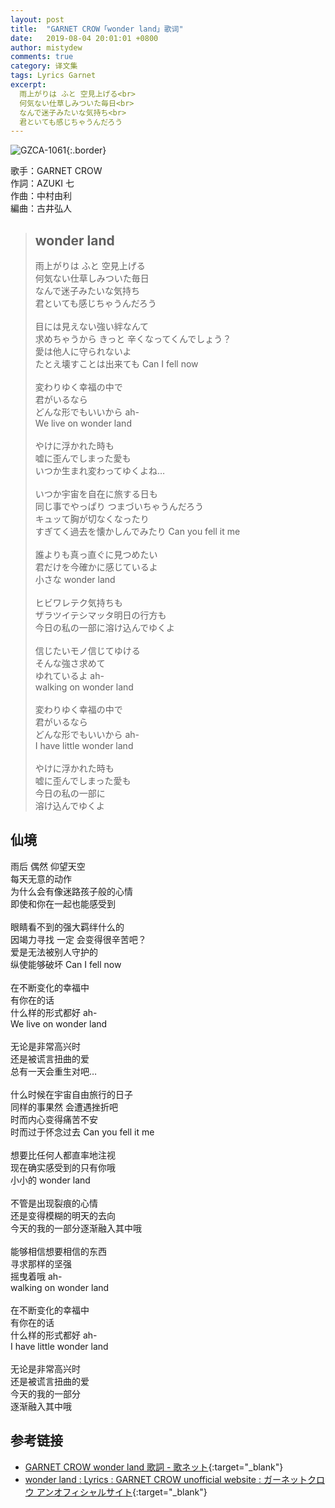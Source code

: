 ```yaml
---
layout: post
title:  "GARNET CROW「wonder land」歌词"
date:   2019-08-04 20:01:01 +0800
author: mistydew
comments: true
category: 译文集
tags: Lyrics Garnet
excerpt:
  雨上がりは ふと 空見上げる<br>
  何気ない仕草しみついた毎日<br>
  なんで迷子みたいな気持ち<br>
  君といても感じちゃうんだろう
---
```

![GZCA-1061](https://ganekuro.github.io/images/discography/album/GZCA-1061.jpg){:.border}

歌手：GARNET CROW<br>
作詞：AZUKI 七<br>
作曲：中村由利<br>
編曲：古井弘人

<blockquote class="original">
  <h2>wonder land</h2>
  <p>
    雨上がりは ふと 空見上げる<br>
    何気ない仕草しみついた毎日<br>
    なんで迷子みたいな気持ち<br>
    君といても感じちゃうんだろう<br>
    <br>
    目には見えない強い絆なんて<br>
    求めちゃうから きっと 辛くなってくんでしょう？<br>
    愛は他人に守られないよ<br>
    たとえ壊すことは出来ても Can I fell now<br>
    <br>
    変わりゆく幸福の中で<br>
    君がいるなら<br>
    どんな形でもいいから ah-<br>
    We live on wonder land<br>
    <br>
    やけに浮かれた時も<br>
    嘘に歪んでしまった愛も<br>
    いつか生まれ変わってゆくよね…<br>
    <br>
    いつか宇宙を自在に旅する日も<br>
    同じ事でやっぱり つまづいちゃうんだろう<br>
    キュッて胸が切なくなったり<br>
    すぎてく過去を懐かしんでみたり Can you fell it me<br>
    <br>
    誰よりも真っ直ぐに見つめたい<br>
    君だけを今確かに感じているよ<br>
    小さな wonder land<br>
    <br>
    ヒビワレテク気持ちも<br>
    ザラツイテシマッタ明日の行方も<br>
    今日の私の一部に溶け込んでゆくよ<br>
    <br>
    信じたいモノ信じてゆける<br>
    そんな強さ求めて<br>
    ゆれているよ ah-<br>
    walking on wonder land<br>
    <br>
    変わりゆく幸福の中で<br>
    君がいるなら<br>
    どんな形でもいいから ah-<br>
    I have little wonder land<br>
    <br>
    やけに浮かれた時も<br>
    嘘に歪んでしまった愛も<br>
    今日の私の一部に<br>
    溶け込んでゆくよ
  </p>
</blockquote>

<div class="translation">
  <h2>仙境</h2>
  <p>
    雨后 偶然 仰望天空<br>
    每天无意的动作<br>
    为什么会有像迷路孩子般的心情<br>
    即使和你在一起也能感受到<br>
    <br>
    眼睛看不到的强大羁绊什么的<br>
    因竭力寻找 一定 会变得很辛苦吧？<br>
    爱是无法被别人守护的<br>
    纵使能够破坏 Can I fell now<br>
    <br>
    在不断变化的幸福中<br>
    有你在的话<br>
    什么样的形式都好 ah-<br>
    We live on wonder land<br>
    <br>
    无论是非常高兴时<br>
    还是被谎言扭曲的爱<br>
    总有一天会重生对吧…<br>
    <br>
    什么时候在宇宙自由旅行的日子<br>
    同样的事果然 会遭遇挫折吧<br>
    时而内心变得痛苦不安<br>
    时而过于怀念过去 Can you fell it me<br>
    <br>
    想要比任何人都直率地注视<br>
    现在确实感受到的只有你哦<br>
    小小的 wonder land<br>
    <br>
    不管是出现裂痕的心情<br>
    还是变得模糊的明天的去向<br>
    今天的我的一部分逐渐融入其中哦<br>
    <br>
    能够相信想要相信的东西<br>
    寻求那样的坚强<br>
    摇曳着哦 ah-<br>
    walking on wonder land<br>
    <br>
    在不断变化的幸福中<br>
    有你在的话<br>
    什么样的形式都好 ah-<br>
    I have little wonder land<br>
    <br>
    无论是非常高兴时<br>
    还是被谎言扭曲的爱<br>
    今天的我的一部分<br>
    逐渐融入其中哦
  </p>
</div>

## 参考链接

* [GARNET CROW wonder land 歌詞 - 歌ネット](https://www.uta-net.com/song/20126/){:target="_blank"}
* [wonder land : Lyrics : GARNET CROW unofficial website : ガーネットクロウ アンオフィシャルサイト](https://ganekuro.github.io/lyrics/original/wonder-land.html){:target="_blank"}
